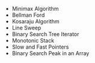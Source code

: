 - Minimax Algorithm
- Bellman Ford
- Kosaraju Algorithm
- Line Sweep
- Binary Search Tree Iterator
- Monotonic Stack
- Slow and Fast Pointers
- Binary Search Peak in an Array